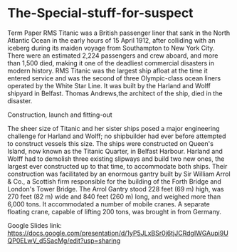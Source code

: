 # The-Special-stuff-for-suspect
Term Paper
RMS Titanic was a British passenger liner that sank in the North Atlantic Ocean in the early hours of 15 April 1912, after colliding with an iceberg during its maiden voyage from Southampton to New York City. There were an estimated 2,224 passengers and crew aboard, and more than 1,500 died, making it one of the deadliest commercial disasters in modern history. RMS Titanic was the largest ship afloat at the time it entered service and was the second of three Olympic-class ocean liners operated by the White Star Line. It was built by the Harland and Wolff shipyard in Belfast. Thomas Andrews,the architect of the ship, died in the disaster.

Construction, launch and fitting-out

The sheer size of Titanic and her sister ships posed a major engineering challenge for Harland and Wolff; no shipbuilder had ever before attempted to construct vessels this size. The ships were constructed on Queen's Island, now known as the Titanic Quarter, in Belfast Harbour. Harland and Wolff had to demolish three existing slipways and build two new ones, the largest ever constructed up to that time, to accommodate both ships. Their construction was facilitated by an enormous gantry built by Sir William Arrol & Co., a Scottish firm responsible for the building of the Forth Bridge and London's Tower Bridge. The Arrol Gantry stood 228 feet (69 m) high, was 270 feet (82 m) wide and 840 feet (260 m) long, and weighed more than 6,000 tons. It accommodated a number of mobile cranes. A separate floating crane, capable of lifting 200 tons, was brought in from Germany.


Google Slides link: https://docs.google.com/presentation/d/1yP5JLxBSr0j6tjJCRdgIWGAupi9UQP0ELwV_d5SacMg/edit?usp=sharing

